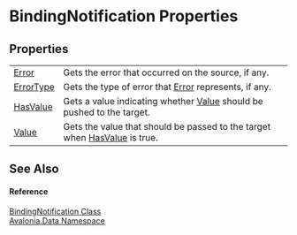 # BindingNotification Properties




## Properties
<table>
<tr>
<td><a href="P_Avalonia_Data_BindingNotification_Error">Error</a></td>
<td>Gets the error that occurred on the source, if any.</td>
</tr>
<tr>
<td><a href="P_Avalonia_Data_BindingNotification_ErrorType">ErrorType</a></td>
<td>Gets the type of error that <a href="P_Avalonia_Data_BindingNotification_Error">Error</a> represents, if any.</td>
</tr>
<tr>
<td><a href="P_Avalonia_Data_BindingNotification_HasValue">HasValue</a></td>
<td>Gets a value indicating whether <a href="P_Avalonia_Data_BindingNotification_Value">Value</a> should be pushed to the target.</td>
</tr>
<tr>
<td><a href="P_Avalonia_Data_BindingNotification_Value">Value</a></td>
<td>Gets the value that should be passed to the target when <a href="P_Avalonia_Data_BindingNotification_HasValue">HasValue</a> is true.</td>
</tr>
</table>

## See Also


#### Reference
<a href="T_Avalonia_Data_BindingNotification">BindingNotification Class</a>  
<a href="N_Avalonia_Data">Avalonia.Data Namespace</a>  
